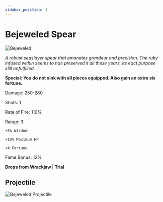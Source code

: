 ```yaml
---
sidebar_position: 1
---
```


# Bejeweled Spear

![Bejeweled](https://vwiki.valorserver.com/api/item/picture/bejeweled%20reason)

<i>A robust seaslayer spear that emanates grandeur and precision. The ruby infused within seems to hae preserved it all these years, its eact purpose still unfulfilled.</i>

**Special: You do not sink with all pieces equipped. Also gain an extra six fortune.**

Damage: 250-280

Shots: 1

Rate of Fire: 110%

Range: 3

    +5% Wisdom
    
    +10% Maximum HP
    
    +4 Fortune

Fame Bonus: 12%

**Drops from Wrackjaw | Trial**

## Projectile

![Bejeweled Projectile](https://cdn.discordapp.com/attachments/948363241631916122/954070004989566996/Bejeweled.gif)
